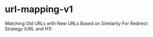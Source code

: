 # url-mapping-v1
Matching Old URLs with New URLs Based on Similarity For Redirect Strategy (URL and H1)
